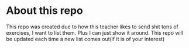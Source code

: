 # About this repo

This repo was created due to how this teacher likes to send shit tons of exercises, I want to list them.
Plus I can just show it around.
This repo will be updated each time a new list comes out(if it is of your interest)

